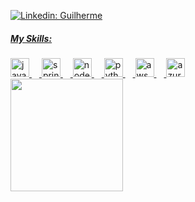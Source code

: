[![Linkedin: Guilherme](https://img.shields.io/badge/-Guilherme%20Andrade-blue?style=flat-square&logo=Linkedin&logoColor=white&link=https://www.linkedin.com/in/gui-dev/)](https://www.linkedin.com/in/gui-dev/)
<div>
<a href="https://github.com/Roodzz">

<h5 align="left">My Skills:</h5>

###

<div align="left">
  <img src="https://skillicons.dev/icons?i=java" height="30" alt="java logo"  />
  <img width="12" />
  <img src="https://skillicons.dev/icons?i=spring" height="30" alt="spring logo"  />
  <img width="12" />
  <img src="https://skillicons.dev/icons?i=nodejs" height="30" alt="nodejs logo"  />
  <img width="12" />
  <img src="https://skillicons.dev/icons?i=python" height="30" alt="python logo"  />
  <img width="12" />
  <img src ="https://skillicons.dev/icons?i=aws" height="30" alt="aws logo" />
  <img width="12" />
  <img src ="https://skillicons.dev/icons?i=azure" height="30" alt="azure logo" />
</div>


<img loading="lazy" height="180em" src="https://github-readme-stats.vercel.app/api/top-langs/?username=Roodzz&layout=compact&langs_count=7&theme=dracula"/>
</div>

 
<!--
**Roodzz/Roodzz** is a ✨ _special_ ✨ repository because its `README.md` (this file) appears on your GitHub profile.

Here are some ideas to get you started:

- 🔭 I’m currently working on ...
- 🌱 I’m currently learning ...
- 👯 I’m looking to collaborate on ...
- 🤔 I’m looking for help with ...
- 💬 Ask me about ...
- 📫 How to reach me: ...
- 😄 Pronouns: ...
- ⚡ Fun fact: ...
-->
